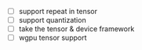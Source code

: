 - [ ] support repeat in tensor
- [ ] support quantization
- [ ] take the tensor & device framework
- [ ] wgpu tensor support